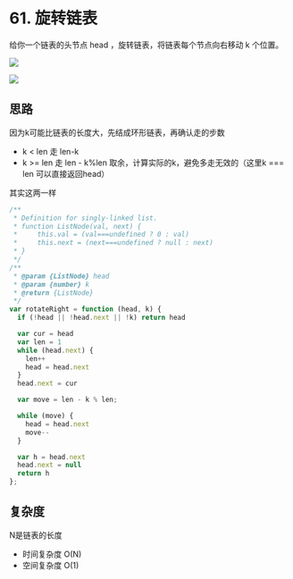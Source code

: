 # 61. 旋转链表
给你一个链表的头节点 head ，旋转链表，将链表每个节点向右移动 k 个位置。 

![](https://assets.leetcode.com/uploads/2020/11/13/rotate1.jpg)  

![](https://assets.leetcode.com/uploads/2020/11/13/roate2.jpg)

## 思路 
因为k可能比链表的长度大，先结成环形链表，再确认走的步数
- k < len 走 len-k
- k >= len 走  len - k%len 取余，计算实际的k，避免多走无效的（这里k === len 可以直接返回head）  

其实这两一样
```js
/**
 * Definition for singly-linked list.
 * function ListNode(val, next) {
 *     this.val = (val===undefined ? 0 : val)
 *     this.next = (next===undefined ? null : next)
 * }
 */
/**
 * @param {ListNode} head
 * @param {number} k
 * @return {ListNode}
 */
var rotateRight = function (head, k) {
  if (!head || !head.next || !k) return head

  var cur = head
  var len = 1
  while (head.next) {
    len++
    head = head.next
  }
  head.next = cur

  var move = len - k % len;

  while (move) {
    head = head.next
    move--
  }

  var h = head.next
  head.next = null
  return h
};
```
## 复杂度
N是链表的长度
- 时间复杂度 O(N)
- 空间复杂度 O(1)